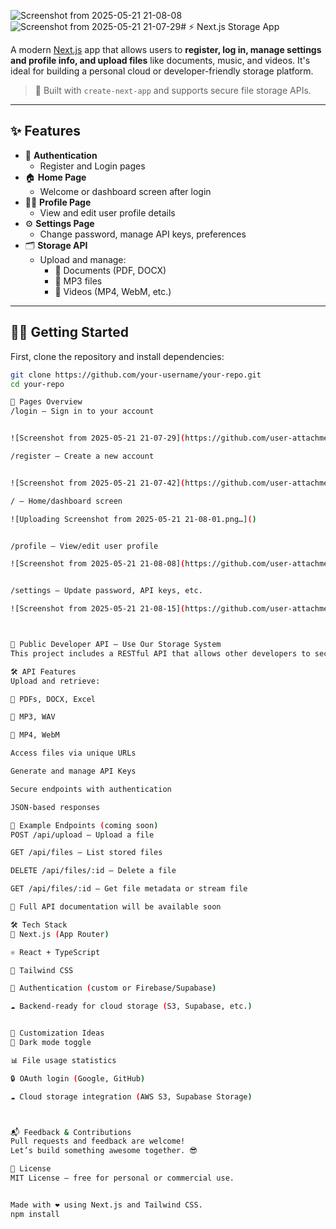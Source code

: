 ![Screenshot from 2025-05-21 21-08-08](https://github.com/user-attachments/assets/cf0b7486-e9ab-4251-ba6e-23254a68f937)![Screenshot from 2025-05-21 21-07-29](https://github.com/user-attachments/assets/7d8be578-34fa-4091-aefa-b4cdaa80d38a)# ⚡ Next.js Storage App

A modern [Next.js](https://nextjs.org) app that allows users to **register, log in, manage settings and profile info, and upload files** like documents, music, and videos. It's ideal for building a personal cloud or developer-friendly storage platform.

> 🚀 Built with `create-next-app` and supports secure file storage APIs.

---

## ✨ Features

- 🔐 **Authentication**
  - Register and Login pages
- 🏠 **Home Page**
  - Welcome or dashboard screen after login
- 🙍‍♂️ **Profile Page**
  - View and edit user profile details
- ⚙️ **Settings Page**
  - Change password, manage API keys, preferences
- 🗂️ **Storage API**
  - Upload and manage:
    - 📄 Documents (PDF, DOCX)
    - 🎵 MP3 files
    - 🎥 Videos (MP4, WebM, etc.)

---

## 🧑‍💻 Getting Started

First, clone the repository and install dependencies:

```bash
git clone https://github.com/your-username/your-repo.git
cd your-repo

🔐 Pages Overview
/login – Sign in to your account


![Screenshot from 2025-05-21 21-07-29](https://github.com/user-attachments/assets/3736cae0-d57f-427f-9a53-15c85a36bbbf)

/register – Create a new account


![Screenshot from 2025-05-21 21-07-42](https://github.com/user-attachments/assets/2a8280ae-99c9-45dd-8346-418c7332bc7a)

/ – Home/dashboard screen

![Uploading Screenshot from 2025-05-21 21-08-01.png…]()


/profile – View/edit user profile

![Screenshot from 2025-05-21 21-08-08](https://github.com/user-attachments/assets/1877fb61-9bbb-43c4-bd1f-d7ceec09f78b)


/settings – Update password, API keys, etc.

![Screenshot from 2025-05-21 21-08-15](https://github.com/user-attachments/assets/32e95b00-d521-4028-9822-d6f6a8ab6adb)



📡 Public Developer API – Use Our Storage System
This project includes a RESTful API that allows other developers to securely store and manage their files.

🛠️ API Features
Upload and retrieve:

📄 PDFs, DOCX, Excel

🎵 MP3, WAV

🎥 MP4, WebM

Access files via unique URLs

Generate and manage API Keys

Secure endpoints with authentication

JSON-based responses

🔑 Example Endpoints (coming soon)
POST /api/upload – Upload a file

GET /api/files – List stored files

DELETE /api/files/:id – Delete a file

GET /api/files/:id – Get file metadata or stream file

📘 Full API documentation will be available soon

🛠 Tech Stack
🧠 Next.js (App Router)

⚛️ React + TypeScript

💨 Tailwind CSS

🔐 Authentication (custom or Firebase/Supabase)

☁️ Backend-ready for cloud storage (S3, Supabase, etc.)


🧪 Customization Ideas
🌙 Dark mode toggle

📊 File usage statistics

🔒 OAuth login (Google, GitHub)

☁️ Cloud storage integration (AWS S3, Supabase Storage)



📬 Feedback & Contributions
Pull requests and feedback are welcome!
Let’s build something awesome together. 😎

🧾 License
MIT License — free for personal or commercial use.


Made with ❤️ using Next.js and Tailwind CSS.
npm install
